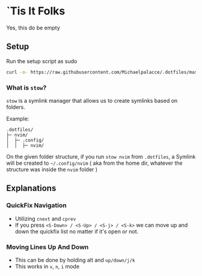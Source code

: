 # `Tis It Folks

Yes, this do be empty

## Setup

Run the setup script as sudo 

```bash
curl -o- https://raw.githubusercontent.com/Michaelpalacce/.dotfiles/master/setup.sh | bash
```

### What is `stow`?

`stow` is a symlink manager that allows us to create symlinks based on folders.

Example:
```ascii
.dotfiles/
├─ nvim/
│  ├─ .config/
│  │  ├─ nvim/

```

On the given folder structure, if you run `stow nvim` from `.dotfiles`, a Symlink will be created to `~/.config/nvim` ( aka from the home dir, whatever the structure was inside the `nvim` folder )

## Explanations

### QuickFix Navigation

- Utilizing `cnext` and `cprev`
- If you press `<S-Down> / <S-Up> / <S-j> / <S-k>` we can move up and down the quickfix list no matter if it's open or not. 

### Moving Lines Up And Down

- This can be done by holding alt and `up/down/j/k`
- This works in `v`, `n`, `i` mode

